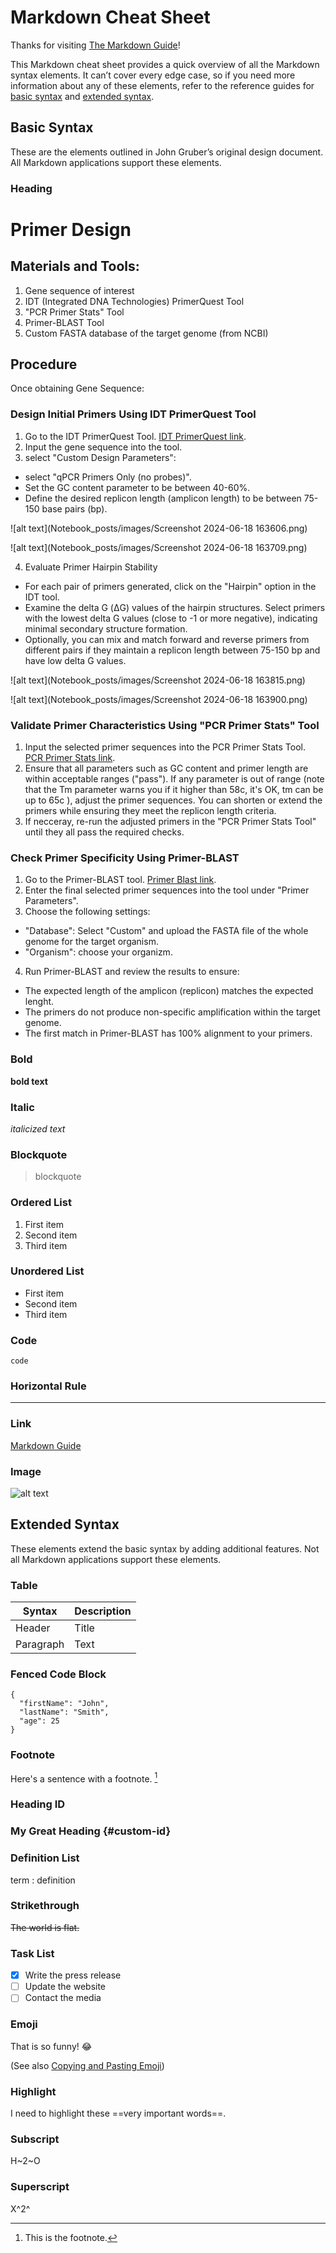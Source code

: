 # Markdown Cheat Sheet

Thanks for visiting [The Markdown Guide](https://www.markdownguide.org)!

This Markdown cheat sheet provides a quick overview of all the Markdown syntax elements. It can’t cover every edge case, so if you need more information about any of these elements, refer to the reference guides for [basic syntax](https://www.markdownguide.org/basic-syntax) and [extended syntax](https://www.markdownguide.org/extended-syntax).

## Basic Syntax

These are the elements outlined in John Gruber’s original design document. All Markdown applications support these elements.

### Heading

# Primer Design

## Materials and Tools:
1. Gene sequence of interest
2. IDT (Integrated DNA Technologies) PrimerQuest Tool 
3. "PCR Primer Stats" Tool 
4. Primer-BLAST Tool 
5. Custom FASTA database of the target genome (from NCBI)
## Procedure

Once obtaining Gene Sequence:

### Design Initial Primers Using IDT PrimerQuest Tool

1. Go to the IDT PrimerQuest Tool. [IDT PrimerQuest link](https://eu.idtdna.com/pages/tools/primerquest?returnurl=%2FPrimerQuest%2FHome%2FIndex).
2. Input the gene sequence into the tool.
3. select "Custom Design Parameters": 
- select "qPCR Primers Only (no probes)".
- Set the GC content parameter to be between 40-60%.
- Define the desired replicon length (amplicon length) to be between 75-150 base pairs (bp).

![alt text](Notebook_posts/images/Screenshot 2024-06-18 163606.png)

![alt text](Notebook_posts/images/Screenshot 2024-06-18 163709.png)

4. Evaluate Primer Hairpin Stability

- For each pair of primers generated, click on the "Hairpin" option in the IDT tool.
- Examine the delta G (ΔG) values of the hairpin structures. Select primers with the lowest delta G values (close to -1 or more negative), indicating minimal secondary structure formation.
- Optionally, you can mix and match forward and reverse primers from different pairs if they maintain a replicon length between 75-150 bp and have low delta G values.

![alt text](Notebook_posts/images/Screenshot 2024-06-18 163815.png)

![alt text](Notebook_posts/images/Screenshot 2024-06-18 163900.png)

### Validate Primer Characteristics Using "PCR Primer Stats" Tool

1. Input the selected primer sequences into the PCR Primer Stats Tool. [PCR Primer Stats link](https://www.bioinformatics.org/sms2/pcr_primer_stats.html).
2. Ensure that all parameters such as GC content and primer length are within acceptable ranges ("pass").
If any parameter is out of range (note that the Tm parameter warns you if it higher than 58c, it's OK, tm can be up to 65c ), adjust the primer sequences. You can shorten or extend the primers while ensuring they meet the replicon length criteria.
3. If necceray, re-run the adjusted primers in the "PCR Primer Stats Tool" until they all pass the required checks.

### Check Primer Specificity Using Primer-BLAST

 1. Go to the Primer-BLAST tool. [Primer Blast link](https://www.ncbi.nlm.nih.gov/tools/primer-blast/index.cgi?LINK_LOC=reset).
2. Enter the final selected primer sequences into the tool under "Primer Parameters".
3. Choose the following settings:
 - "Database": Select "Custom" and upload the FASTA file of the whole genome for the target organism.
 - "Organism": choose your organizm.
4. Run Primer-BLAST and review the results to ensure:
- The expected length of the amplicon (replicon) matches the expected lenght.
- The primers do not produce non-specific amplification within the target genome.
- The first match in Primer-BLAST has 100% alignment to your primers.


### Bold

**bold text**

### Italic

*italicized text*

### Blockquote

> blockquote

### Ordered List

1. First item
2. Second item
3. Third item

### Unordered List

- First item
- Second item
- Third item

### Code

`code`

### Horizontal Rule

---

### Link

[Markdown Guide](https://www.markdownguide.org)

### Image

![alt text](https://www.markdownguide.org/assets/images/tux.png)

## Extended Syntax

These elements extend the basic syntax by adding additional features. Not all Markdown applications support these elements.

### Table

| Syntax | Description |
| ----------- | ----------- |
| Header | Title |
| Paragraph | Text |

### Fenced Code Block

```
{
  "firstName": "John",
  "lastName": "Smith",
  "age": 25
}
```

### Footnote

Here's a sentence with a footnote. [^1]

[^1]: This is the footnote.

### Heading ID

### My Great Heading {#custom-id}

### Definition List

term
: definition

### Strikethrough

~~The world is flat.~~

### Task List

- [x] Write the press release
- [ ] Update the website
- [ ] Contact the media

### Emoji

That is so funny! :joy:

(See also [Copying and Pasting Emoji](https://www.markdownguide.org/extended-syntax/#copying-and-pasting-emoji))

### Highlight

I need to highlight these ==very important words==.

### Subscript

H~2~O

### Superscript

X^2^